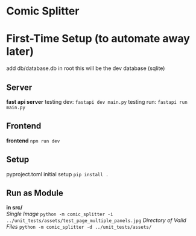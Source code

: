 # Comic Splitter

# First-Time Setup (to automate away later)
add db/database.db in root
this will be the dev database (sqlite)


## Server

**fast api server**
testing dev: `fastapi dev main.py`
testing run: `fastapi run main.py`

## Frontend

**frontend**
`npm run dev`

## Setup

pyproject.toml initial setup
`pip install .`

## Run as Module

**in src/**  
_Single Image_
`python -m comic_splitter -i ../unit_tests/assets/test_page_multiple_panels.jpg`
_Directory of Valid Files_
`python -m comic_splitter -d ../unit_tests/assets/`
